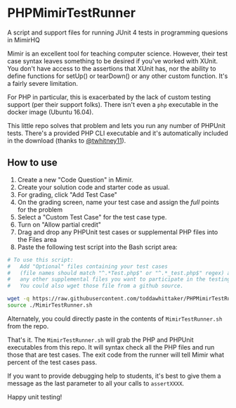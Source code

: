 # PHPMimirTestRunner
A script and support files for running JUnit 4 tests in programming quesions in MimirHQ

Mimir is an excellent tool for teaching computer science. However, their test case 
syntax leaves something to be desired if you've worked with XUnit. You don't have
access to the assertions that XUnit has, nor the ability to define functions for setUp() 
or tearDown() or any other custom function. It's a fairly severe limitation.  

For PHP in particular, this is exacerbated by the lack of custom testing support (per
their support folks). There isn't even a `php` executable in the docker image (Ubuntu 16.04).

This little repo solves that problem and lets you run any number of PHPUnit tests. There's
a provided PHP CLI executable and it's automatically included in the download (thanks to [@twhitney11](https://github.com/twhitney11)).

## How to use
1. Create a new "Code Question" in Mimir.
1. Create your solution code and starter code as usual.
1. For grading, click "Add Test Case"
1. On the grading screen, name your test case and assign the *full* points
for the problem
1. Select a "Custom Test Case" for the test case type.
1. Turn on "Allow partial credit"
1. Drag and drop any PHPUnit test cases or supplemental PHP files into the Files area
1. Paste the following test script into the Bash script area:  
```bash
# To use this script:
#   Add "Optional" files containing your test cases
#   (file names should match "^.*Test.php$" or "^.*_test.php$" regex) and
#   any other supplemental files you want to participate in the testing
#   You could also wget those file from a github source.

wget -q https://raw.githubusercontent.com/toddawhittaker/PHPMimirTestRunner/master/MimirTestRunner.sh
source ./MimirTestRunner.sh
```  
  
  Alternately, you could directly paste in the contents of `MimirTestRunner.sh` from the repo.


That's it. The `MimirTestRunner.sh` will grab the PHP and PHPUnit executables from this repo.
It will syntax check all the PHP files and run those that are test cases. The exit code from
the runner will tell Mimir what percent of the test cases pass.

If you want to provide debugging help to students, it's best to give them a message as 
the last parameter to all your calls to `assertXXXX`.

Happy unit testing!